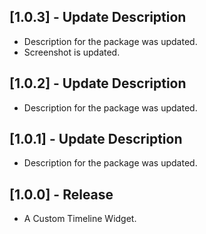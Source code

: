## [1.0.3] - Update Description

* Description for the package was updated.
* Screenshot is updated.

## [1.0.2] - Update Description

* Description for the package was updated.

## [1.0.1] - Update Description

* Description for the package was updated.

## [1.0.0] - Release

* A Custom Timeline Widget.
